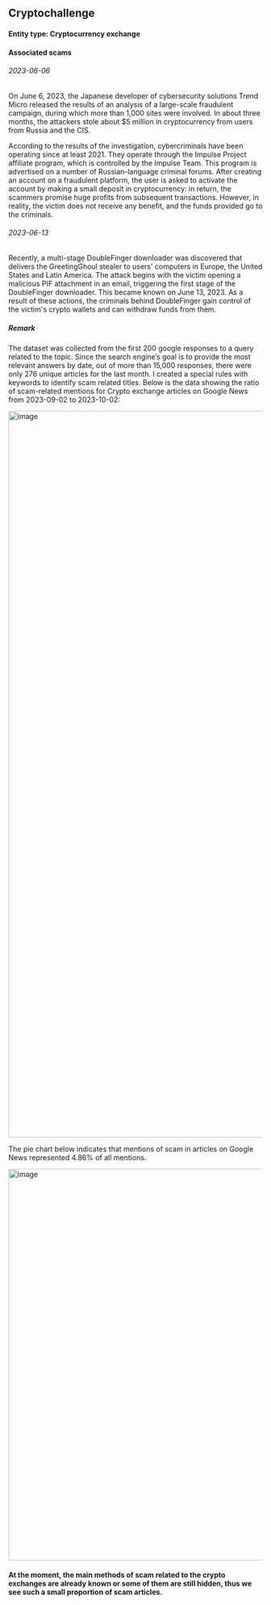 ## Cryptochallenge

#### Entity type: Cryptocurrency exchange

#### Associated scams

###### 2023-06-06

On June 6, 2023, the Japanese developer of cybersecurity solutions Trend Micro released the results of an analysis of a large-scale fraudulent campaign, during which more than 1,000 sites were involved. In about three months, the attackers stole about $5 million in cryptocurrency from users from Russia and the CIS.

According to the results of the investigation, cybercriminals have been operating since at least 2021. They operate through the Impulse Project affiliate program, which is controlled by the Impulse Team. This program is advertised on a number of Russian-language criminal forums. After creating an account on a fraudulent platform, the user is asked to activate the account by making a small deposit in cryptocurrency: in return, the scammers promise huge profits from subsequent transactions. However, in reality, the victim does not receive any benefit, and the funds provided go to the criminals.

###### 2023-06-13

Recently, a multi-stage DoubleFinger downloader was discovered that delivers the GreetingGhoul stealer to users' computers in Europe, the United States and Latin America. The attack begins with the victim opening a malicious PIF attachment in an email, triggering the first stage of the DoubleFinger downloader. This became known on June 13, 2023.
As a result of these actions, the criminals behind DoubleFinger gain control of the victim's crypto wallets and can withdraw funds from them.

##### Remark
The dataset was collected from the first 200 google responses to a query related to the topic. Since the search engine’s goal is to provide the most relevant answers by date, out of more than 15,000 responses, there were only 276 unique articles for the last month. I created a special rules with keywords to identify scam related titles.
Below is the data showing the ratio of scam-related mentions for Crypto exchange articles on Google News from 2023-09-02 to 2023-10-02:

<img width="1440" alt="image" src="https://github.com/road2global/crypto-scams-challenge/blob/CCDA-1/images/scam_2.png">

The pie chart below indicates that mentions of scam in articles on Google News represented 4.86% of all mentions.

<img width="776" alt="image" src="https://github.com/road2global/crypto-scams-challenge/blob/CCDA-1/images/scam_4.png">

#### At the moment, the main methods of scam related to the crypto exchanges are already known or some of them are still hidden, thus we see such a small proportion of scam articles.
